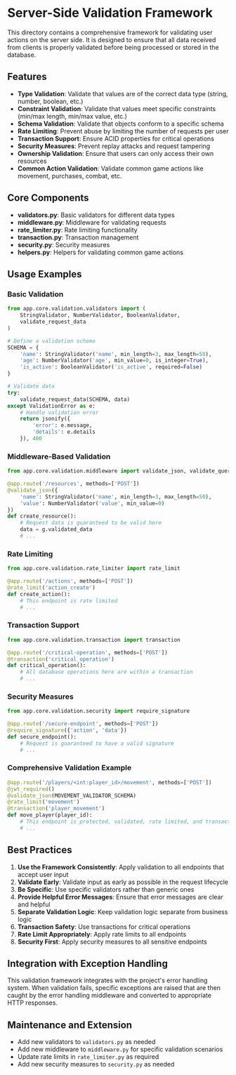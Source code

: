 # Server-Side Validation Framework

This directory contains a comprehensive framework for validating user actions on the server side. It is designed to ensure that all data received from clients is properly validated before being processed or stored in the database.

## Features

- **Type Validation**: Validate that values are of the correct data type (string, number, boolean, etc.)
- **Constraint Validation**: Validate that values meet specific constraints (min/max length, min/max value, etc.)
- **Schema Validation**: Validate that objects conform to a specific schema
- **Rate Limiting**: Prevent abuse by limiting the number of requests per user
- **Transaction Support**: Ensure ACID properties for critical operations
- **Security Measures**: Prevent replay attacks and request tampering
- **Ownership Validation**: Ensure that users can only access their own resources
- **Common Action Validation**: Validate common game actions like movement, purchases, combat, etc.

## Core Components

- **validators.py**: Basic validators for different data types
- **middleware.py**: Middleware for validating requests
- **rate_limiter.py**: Rate limiting functionality
- **transaction.py**: Transaction management
- **security.py**: Security measures
- **helpers.py**: Helpers for validating common game actions

## Usage Examples

### Basic Validation

```python
from app.core.validation.validators import (
    StringValidator, NumberValidator, BooleanValidator,
    validate_request_data
)

# Define a validation schema
SCHEMA = {
    'name': StringValidator('name', min_length=3, max_length=50),
    'age': NumberValidator('age', min_value=0, is_integer=True),
    'is_active': BooleanValidator('is_active', required=False)
}

# Validate data
try:
    validate_request_data(SCHEMA, data)
except ValidationError as e:
    # Handle validation error
    return jsonify({
        'error': e.message,
        'details': e.details
    }), 400
```

### Middleware-Based Validation

```python
from app.core.validation.middleware import validate_json, validate_query_params

@app.route('/resources', methods=['POST'])
@validate_json({
    'name': StringValidator('name', min_length=3, max_length=50),
    'value': NumberValidator('value', min_value=0)
})
def create_resource():
    # Request data is guaranteed to be valid here
    data = g.validated_data
    # ...
```

### Rate Limiting

```python
from app.core.validation.rate_limiter import rate_limit

@app.route('/actions', methods=['POST'])
@rate_limit('action_create')
def create_action():
    # This endpoint is rate limited
    # ...
```

### Transaction Support

```python
from app.core.validation.transaction import transaction

@app.route('/critical-operation', methods=['POST'])
@transaction('critical_operation')
def critical_operation():
    # All database operations here are within a transaction
    # ...
```

### Security Measures

```python
from app.core.validation.security import require_signature

@app.route('/secure-endpoint', methods=['POST'])
@require_signature({'action', 'data'})
def secure_endpoint():
    # Request is guaranteed to have a valid signature
    # ...
```

### Comprehensive Validation Example

```python
@app.route('/players/<int:player_id>/movement', methods=['POST'])
@jwt_required()
@validate_json(MOVEMENT_VALIDATOR_SCHEMA)
@rate_limit('movement')
@transaction('player_movement')
def move_player(player_id):
    # This endpoint is protected, validated, rate limited, and transactional
    # ...
```

## Best Practices

1. **Use the Framework Consistently**: Apply validation to all endpoints that accept user input
2. **Validate Early**: Validate input as early as possible in the request lifecycle
3. **Be Specific**: Use specific validators rather than generic ones
4. **Provide Helpful Error Messages**: Ensure that error messages are clear and helpful
5. **Separate Validation Logic**: Keep validation logic separate from business logic
6. **Transaction Safety**: Use transactions for critical operations
7. **Rate Limit Appropriately**: Apply rate limits to all endpoints
8. **Security First**: Apply security measures to all sensitive endpoints

## Integration with Exception Handling

This validation framework integrates with the project's error handling system. When validation fails, specific exceptions are raised that are then caught by the error handling middleware and converted to appropriate HTTP responses.

## Maintenance and Extension

- Add new validators to `validators.py` as needed
- Add new middleware to `middleware.py` for specific validation scenarios
- Update rate limits in `rate_limiter.py` as required
- Add new security measures to `security.py` as needed 